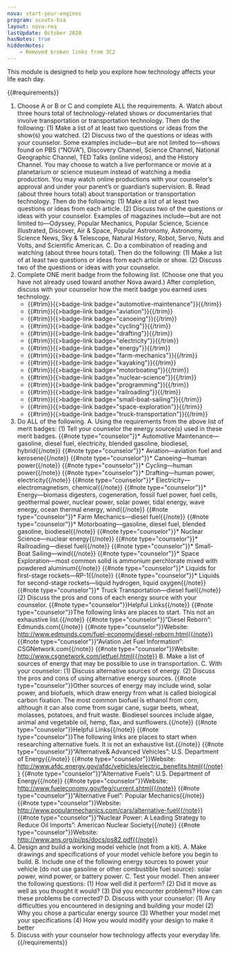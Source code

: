 ```yaml
---
nova: start-your-engines
program: scouts-bsa
layout: nova-req
lastUpdate: October 2020
hasNotes: true
hiddenNotes:
    - Removed broken links from 3C2
---
```


This module is designed to help you explore how technology affects your life each day.

{{#requirements}}
1. Choose A or B or C and complete ALL the requirements.
    A. Watch about three hours total of technology-related shows or documentaries that involve transportation or transportation technology. Then do the following:
        (1) Make a list of at least two questions or ideas from the show(s) you watched.
        (2) Discuss two of the questions or ideas with your counselor.
        Some examples include—but are not limited to—shows found on PBS (“NOVA”), Discovery Channel, Science Channel, National Geographic Channel, TED Talks (online videos), and the History Channel. You may choose to watch a live performance or movie at a planetarium or science museum instead of watching a media production. You may watch online productions with your counselor’s approval and under your parent’s or guardian’s supervision.
    B. Read (about three hours total) about transportation or transportation technology. Then do the following:
        (1) Make a list of at least two questions or ideas from each article.
        (2) Discuss two of the questions or ideas with your counselor.
        Examples of magazines include—but are not limited to—Odyssey, Popular Mechanics, Popular Science, Science Illustrated, Discover, Air & Space, Popular Astronomy, Astronomy, Science News, Sky & Telescope, Natural History, Robot, Servo, Nuts and Volts, and Scientific American.
    C. Do a combination of reading and watching (about three hours total). Then do the following:
        (1) Make a list of at least two questions or ideas from each article or show.
        (2) Discuss two of the questions or ideas with your counselor.
2. Complete ONE merit badge from the following list. (Choose one that you have not already used toward another Nova award.) After completion, discuss with your counselor how the merit badge you earned uses technology.
    * {{#trim}}{{>badge-link badge="automotive-maintenance"}}{{/trim}}
    * {{#trim}}{{>badge-link badge="aviation"}}{{/trim}}
    * {{#trim}}{{>badge-link badge="canoeing"}}{{/trim}}
    * {{#trim}}{{>badge-link badge="cycling"}}{{/trim}}
    * {{#trim}}{{>badge-link badge="drafting"}}{{/trim}}
    * {{#trim}}{{>badge-link badge="electricity"}}{{/trim}}
    * {{#trim}}{{>badge-link badge="energy"}}{{/trim}}
    * {{#trim}}{{>badge-link badge="farm-mechanics"}}{{/trim}}
    * {{#trim}}{{>badge-link badge="kayaking"}}{{/trim}}
    * {{#trim}}{{>badge-link badge="motorboating"}}{{/trim}}
    * {{#trim}}{{>badge-link badge="nuclear-science"}}{{/trim}}
    * {{#trim}}{{>badge-link badge="programming"}}{{/trim}}
    * {{#trim}}{{>badge-link badge="railroading"}}{{/trim}}
    * {{#trim}}{{>badge-link badge="small-boat-sailing"}}{{/trim}}
    * {{#trim}}{{>badge-link badge="space-exploration"}}{{/trim}}
    * {{#trim}}{{>badge-link badge="truck-transportation"}}{{/trim}}
3. Do ALL of the following.
    A. Using the requirements from the above list of merit badges:
        (1) Tell your counselor the energy source(s) used in these merit badges.
            {{#note type="counselor"}}* Automotive Maintenance—gasoline, diesel fuel, electricity, blended gasoline, biodiesel, hybrid{{/note}}
            {{#note type="counselor"}}* Aviation—aviation fuel and kerosene{{/note}}
            {{#note type="counselor"}}* Canoeing—human power{{/note}}
            {{#note type="counselor"}}* Cycling—human power{{/note}}
            {{#note type="counselor"}}* Drafting—human power, electricity{{/note}}
            {{#note type="counselor"}}* Electricity—electromagnetism, chemical{{/note}}
            {{#note type="counselor"}}* Energy—biomass digesters, cogeneration, fossil fuel power, fuel cells, geothermal power, nuclear power, solar power, tidal energy, wave energy, ocean thermal energy, wind{{/note}}
            {{#note type="counselor"}}* Farm Mechanics—diesel fuel{{/note}}
            {{#note type="counselor"}}* Motorboating—gasoline, diesel fuel, blended gasoline, biodiesel{{/note}}
            {{#note type="counselor"}}* Nuclear Science—nuclear energy{{/note}}
            {{#note type="counselor"}}* Railroading—diesel fuel{{/note}}
            {{#note type="counselor"}}* Small-Boat Sailing—wind{{/note}}
            {{#note type="counselor"}}* Space Exploration—most common solid is ammonium perchlorate mixed with powdered aluminum{{/note}}
                {{#note type="counselor"}}* Liquids for first-stage rockets—RP-1{{/note}}
                {{#note type="counselor"}}* Liquids for second-stage rockets—liquid hydrogen, liquid oxygen{{/note}}
            {{#note type="counselor"}}* Truck Transportation—diesel fuel{{/note}}
        (2) Discuss the pros and cons of each energy source with your counselor.
            {{#note type="counselor"}}Helpful Links{{/note}}
            {{#note type="counselor"}}The following links are places to start. This not an exhaustive list.{{/note}}
            {{#note type="counselor"}}“Diesel Reborn”: Edmunds.com{{/note}}
            {{#note type="counselor"}}Website: http://www.edmunds.com/fuel-economy/diesel-reborn.html{{/note}}
            {{#note type="counselor"}}“Aviation Jet Fuel Information”: CSGNetwork.com{{/note}}
            {{#note type="counselor"}}Website: http://www.csgnetwork.com/jetfuel.html{{/note}}
    B. Make a list of sources of energy that may be possible to use in transportation.
    C. With your counselor:
        (1) Discuss alternative sources of energy.
        (2) Discuss the pros and cons of using alternative energy sources.
            {{#note type="counselor"}}Other sources of energy may include wind, solar power, and biofuels, which draw energy from what is called biological carbon fixation. The most common biofuel is ethanol from corn, although it can also come from sugar cane, sugar beets, wheat, molasses, potatoes, and fruit waste. Biodiesel sources include algae, animal and vegetable oil, hemp, flax, and sunflowers.{{/note}}
            {{#note type="counselor"}}Helpful Links{{/note}}
            {{#note type="counselor"}}The following links are places to start when researching alternative fuels. It is not an exhaustive list.{{/note}}
            {{#note type="counselor"}}“Alternative& Advanced Vehicles”: U.S. Department of Energy{{/note}}
            {{#note type="counselor"}}Website: http://www.afdc.energy.gov/afdc/vehicles/electric_benefits.html{{/note}}
            {{#note type="counselor"}}“Alternative Fuels”: U.S. Department of Energy{{/note}}
            {{#note type="counselor"}}Website: http://www.fueleconomy.gov/feg/current.shtml{{/note}}
            {{#note type="counselor"}}“Alternative Fuel”: Popular Mechanics{{/note}}
            {{#note type="counselor"}}Website: http://www.popularmechanics.com/cars/alternative-fuel{{/note}}
            {{#note type="counselor"}}“Nuclear Power: A Leading Strategy to Reduce Oil Imports”: American Nuclear Society{{/note}}
            {{#note type="counselor"}}Website: http://www.ans.org/pi/ps/docs/ps82.pdf{{/note}}
4. Design and build a working model vehicle (not from a kit).
    A. Make drawings and specifications of your model vehicle before you begin to build.
    B. Include one of the following energy sources to power your vehicle (do not use gasoline or other combustible fuel source): solar power, wind power, or battery power.
    C. Test your model. Then answer the following questions:
        (1) How well did it perform?
        (2) Did it move as well as you thought it would?
        (3) Did you encounter problems? How can these problems be corrected?
    D. Discuss with your counselor:
        (1) Any difficulties you encountered in designing and building your model
        (2) Why you chose a particular energy source
        (3) Whether your model met your specifications
        (4) How you would modify your design to make it better
5. Discuss with your counselor how technology affects your everyday life.
{{/requirements}}
